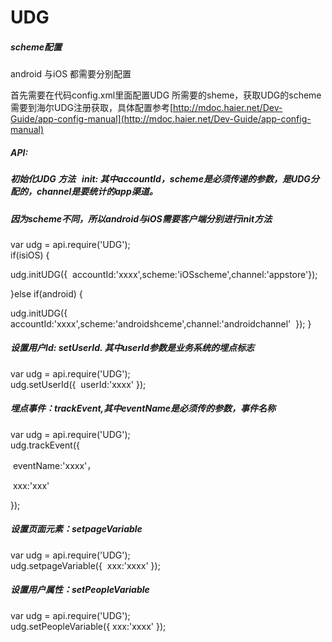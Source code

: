 # UDG

##### scheme配置

android 与iOS 都需要分别配置

首先需要在代码config.xml里面配置UDG 所需要的sheme，获取UDG的scheme需要到海尔UDG注册获取，具体配置参考[http://mdoc.haier.net/Dev-Guide/app-config-manual](http://mdoc.haier.net/Dev-Guide/app-config-manual)



##### API:

##### 初始化UDG 方法    init: 其中accountId，scheme是必须传递的参数，是UDG分配的，channel是要统计的app渠道。
##### 因为scheme不同，所以android与iOS需要客户端分别进行init方法
var udg = api.require('UDG');</br>
if(isiOS)
{

udg.initUDG({
​    accountId:'xxxx',scheme:'iOSscheme',channel:'appstore'
​    });

}else if(android)
{

udg.initUDG({
​    accountId:'xxxx',scheme:'androidshceme',channel:'androidchannel'
​    });
}




##### 设置用户Id: setUserId. 其中userId参数是业务系统的埋点标志

var udg = api.require('UDG');</br>
udg.setUserId({
​    userId:'xxxx'
});

##### 埋点事件：trackEvent,其中eventName是必须传的参数，事件名称

var udg = api.require('UDG');</br>
udg.trackEvent({

​    eventName:'xxxx'，

​    xxx:'xxx'

});

##### 设置页面元素：setpageVariable

var udg = api.require('UDG');</br>
udg.setpageVariable({
​    xxx:'xxxx'
});

##### 设置用户属性：setPeopleVariable

var udg = api.require('UDG');</br>
udg.setPeopleVariable({
​    xxx:'xxxx'
});